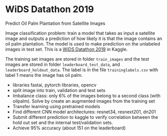 # WiDS Datathon 2019
Predict Oil Palm Plantation from Satellite Images

Image classification problem: train a model that takes as input a satellite image and outputs a prediction of how likely it is that the image contains an oil palm plantation. The model is used to make prediction on the unlabeled images in test set. This is a [WiDS Datathon 2019](https://www.kaggle.com/c/widsdatathon2019) in Kaggle. 

The training set images are stored in folder `train_images` and the test images are stored in folder `leaderboard_test_data`, and `leaderboard_holdout_data`. The label is in the file `traininglabels.csv` with label 1 means the image has oil palm.
 
*	libraries fastai, pytorch libraries, opencv
* split image into train, validation and test sets
* Imbalance class: only 6% of the images belong to a second class (with oilpalm). Solve by create an augmented images from the training set
*	Transfer learning using pretrained models  
* Find different CNN model architectures: resnet34, resnext201, dn201
* Submit different prediction to kaggle to verify correlation between the hold out set and the internal test/validation sets.
*	Achieve 95% accuracy (about 151 on the leaderboard) 
